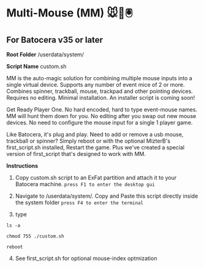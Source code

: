 # Multi-Mouse (MM) 🐭👾🖲️
## For Batocera v35 or later

**Root Folder**
/userdata/system/

**Script Name**
custom.sh

MM is the auto-magic solution for combining multiple mouse inputs into a single virtual device. Supports any number of event mice of 2 or more. Combines spinner, trackball, mouse, trackpad and other pointing devices. Requires no editing. Minimal installation. An installer script is coming soon!

Get Ready Player One. No hard encoded, hard to type event-mouse names. MM will hunt them down for you. No editing after you swap out new mouse devices. No need to configure the mouse input for a single 1 player game.

Like Batocera, it's plug and play. Need to add or remove a usb mouse, trackball or spinner? Simply reboot or with the optional MizterB's first_script.sh installed, Restart the game. Plus we've created a special version of first_script that's designed to work with MM.


**Instructions**

1. Copy custom.sh script to an ExFat partition and attach it to your Batocera machine.
`press F1 to enter the desktop gui`

2. Navigate to /userdata/system/. Copy and Paste this script directly inside the system folder
`press F4 to enter the terminal`


3. type

`ls -a`

`chmod 755 ./custom.sh`

`reboot`

4. See first_script.sh for optional mouse-index optmization
